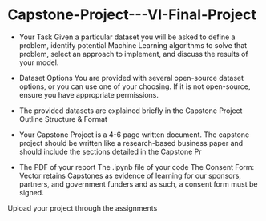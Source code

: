 # Capstone-Project---VI-Final-Project

 - Your Task
Given a particular dataset you will be asked to define a problem, identify potential Machine Learning algorithms to solve that problem, select an approach to implement, and discuss the results of your model. 

 - Dataset Options
You are provided with several open-source dataset options, or you can use one of your choosing. If it is not open-source, ensure you have appropriate permissions.

 - The provided datasets are explained briefly in the Capstone Project Outline
Structure & Format

 - Your Capstone Project is a 4-6 page written document.
The capstone project should be written like a research-based business paper and should include the sections detailed in the Capstone Pr

 - The PDF of your report
The .ipynb file of your code
The Consent Form: Vector retains Capstones as evidence of learning for our sponsors, partners, and government funders and as such, a consent form must be signed.
 



Upload your project through the assignments 
